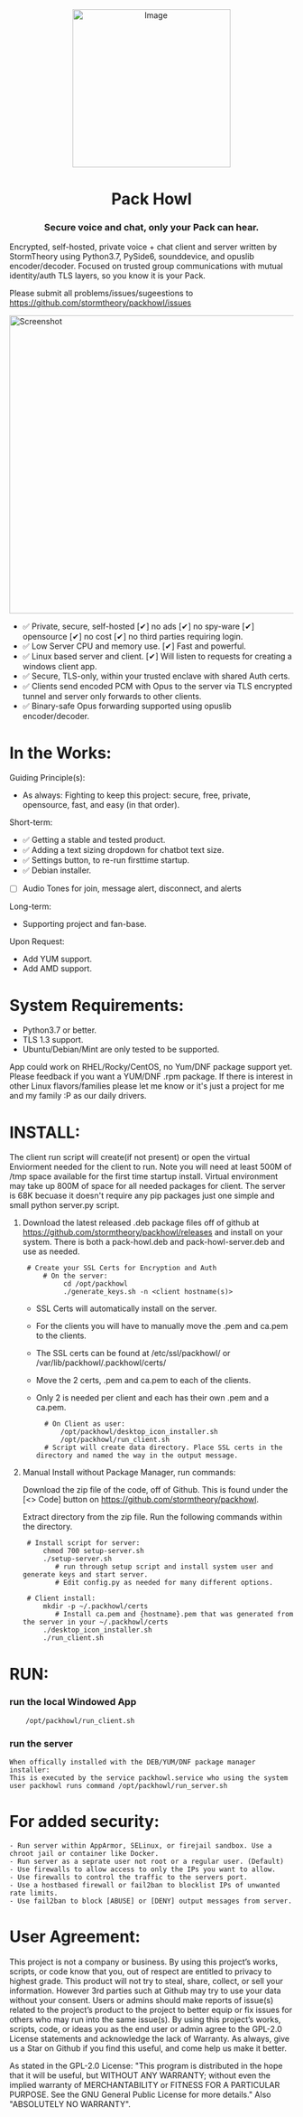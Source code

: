 <div align="center">
  <img width="280" height="280" alt="Image" src="https://github.com/user-attachments/assets/9b9ceaa1-c694-4b55-869f-b0ff54954fe9" />
</div>
<h1 align="center">Pack Howl</h1>
<h3 align="center">Secure voice and chat, only your Pack can hear.</h3>

Encrypted, self-hosted, private voice + chat client and server written by StormTheory using Python3.7, PySide6, sounddevice, and opuslib encoder/decoder. 
Focused on trusted group communications with mutual identity/auth TLS layers, so you know it is your Pack.

Please submit all problems/issues/sugeestions to https://github.com/stormtheory/packhowl/issues


<img width="960" height="528" alt="Screenshot" src="https://github.com/user-attachments/assets/2e5233bf-a033-417d-9f5d-61870d3652b5" />


- ✅ Private, secure, self-hosted [✔] no ads [✔] no spy-ware [✔] opensource [✔] no cost [✔] no third parties requiring login.
- ✅ Low Server CPU and memory use. [✔] Fast and powerful.
- ✅ Linux based server and client. [✔] Will listen to requests for creating a windows client app.
- ✅ Secure, TLS-only, within your trusted enclave with shared Auth certs.
- ✅ Clients send encoded PCM with Opus to the server via TLS encrypted tunnel and server only forwards to other clients.
- ✅ Binary-safe Opus forwarding supported using opuslib encoder/decoder.

# In the Works:
Guiding Principle(s):
- As always: Fighting to keep this project: secure, free, private, opensource, fast, and easy (in that order).

Short-term:
- ✅ Getting a stable and tested product.
- ✅ Adding a text sizing dropdown for chatbot text size.
- ✅ Settings button, to re-run firsttime startup.
- ✅ Debian installer.
- [ ] Audio Tones for join, message alert, disconnect, and alerts

Long-term:
- Supporting project and fan-base.

Upon Request:
- Add YUM support.
- Add AMD support.

# System Requirements:
- Python3.7 or better.
- TLS 1.3 support.
- Ubuntu/Debian/Mint are only tested to be supported.

App could work on RHEL/Rocky/CentOS, no Yum/DNF package support yet. 
Please feedback if you want a YUM/DNF .rpm package. 
If there is interest in other Linux flavors/families please let me know or it's just a project for me and my family :P as our daily drivers. 

# INSTALL:
 The client run script will create(if not present) or open the virtual Enviorment needed for the client to run.
 Note you will need at least 500M of /tmp space available for the first time startup install.
 Virtual environment may take up 800M of space for all needed packages for client. 
 The server is 68K becuase it doesn't require any pip packages just one simple and small python server.py script.

1) Download the latest released .deb package files off of github at https://github.com/stormtheory/packhowl/releases and install on your system. There is both a pack-howl.deb and pack-howl-server.deb and use as needed.

        # Create your SSL Certs for Encryption and Auth
            # On the server:
                 cd /opt/packhowl
                 ./generate_keys.sh -n <client hostname(s)>
            
    - SSL Certs will automatically install on the server. 
    - For the clients you will have to manually move the <hostname>.pem and ca.pem to the clients.
    - The SSL certs can be found at /etc/ssl/packhowl/ or /var/lib/packhowl/.packhowl/certs/
    - Move the 2 certs, <hostname>.pem and ca.pem to each of the clients.
    - Only 2 is needed per client and each has their own .pem and a ca.pem.

            # On Client as user:
                /opt/packhowl/desktop_icon_installer.sh
                /opt/packhowl/run_client.sh
            # Script will create data directory. Place SSL certs in the directory and named the way in the output message.


2) Manual Install without Package Manager, run commands:

	Download the zip file of the code, off of Github. This is found under the [<> Code] button on https://github.com/stormtheory/packhowl.

	Extract directory from the zip file. Run the following commands within the directory.

        # Install script for server:
            chmod 700 setup-server.sh
            ./setup-server.sh
               # run through setup script and install system user and generate keys and start server.
               # Edit config.py as needed for many different options.

        # Client install:
            mkdir -p ~/.packhowl/certs
               # Install ca.pem and {hostname}.pem that was generated from the server in your ~/.packhowl/certs
            ./desktop_icon_installer.sh
            ./run_client.sh

# RUN:
### run the local Windowed App

        /opt/packhowl/run_client.sh

### run the server
    
    When offically installed with the DEB/YUM/DNF package manager installer:
    This is executed by the service packhowl.service who using the system user packhowl runs command /opt/packhowl/run_server.sh

# For added security:
    - Run server within AppArmor, SELinux, or firejail sandbox. Use a chroot jail or container like Docker.
    - Run server as a seprate user not root or a regular user. (Default)
    - Use firewalls to allow access to only the IPs you want to allow.
    - Use firewalls to control the traffic to the servers port.
    - Use a hostbased firewall or fail2ban to blocklist IPs of unwanted rate limits.
    - Use fail2ban to block [ABUSE] or [DENY] output messages from server.  

# User Agreement:
This project is not a company or business. By using this project’s works, scripts, or code know that you, out of respect are entitled to privacy to highest grade. This product will not try to steal, share, collect, or sell your information. However 3rd parties such at Github may try to use your data without your consent. Users or admins should make reports of issue(s) related to the project’s product to the project to better equip or fix issues for others who may run into the same issue(s). By using this project’s works, scripts, code, or ideas you as the end user or admin agree to the GPL-2.0 License statements and acknowledge the lack of Warranty. As always, give us a Star on Github if you find this useful, and come help us make it better.

As stated in the GPL-2.0 License:
    "This program is distributed in the hope that it will be useful,
    but WITHOUT ANY WARRANTY; without even the implied warranty of
    MERCHANTABILITY or FITNESS FOR A PARTICULAR PURPOSE.  See the
    GNU General Public License for more details." Also "ABSOLUTELY NO WARRANTY".
